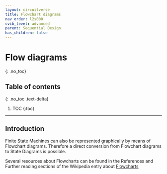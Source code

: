 ```yaml
---
layout: circuitverse
title: Flowchart diagrams
nav_order: l2s000
cvib_level: advanced
parent: Sequential Design
has_children: false
---
```



# Flow diagrams
{: .no_toc}


## Table of contents
{: .no_toc .text-delta}

1. TOC
{:toc}

---


## Introduction

Finite State Machines can also be represented graphically by means of Flowchart diagrams. Therefore a direct conversion from Flowchart diagrams to State Diagrams is possible.

Several resources about Flowcharts can be found in the References and Further reading sections of the Wikipedia entry about [Flowcharts](https://en.wikipedia.org/wiki/Flowchart)
